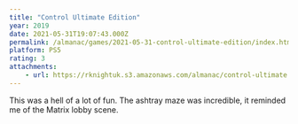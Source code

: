 ```yaml
---
title: "Control Ultimate Edition"
year: 2019
date: 2021-05-31T19:07:43.000Z
permalink: /almanac/games/2021-05-31-control-ultimate-edition/index.html
platform: PS5
rating: 3
attachments: 
    - url: https://rknightuk.s3.amazonaws.com/almanac/control-ultimate.jpg
---
```


This was a hell of a lot of fun. The ashtray maze was incredible, it reminded me of the Matrix lobby scene.